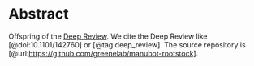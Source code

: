 # Abstract

Offspring of the [Deep Review](https://github.com/greenelab/deep-review).
We cite the Deep Review like [@doi:10.1101/142760] or [@tag:deep_review].
The source repository is [@url:https://github.com/greenelab/manubot-rootstock].
